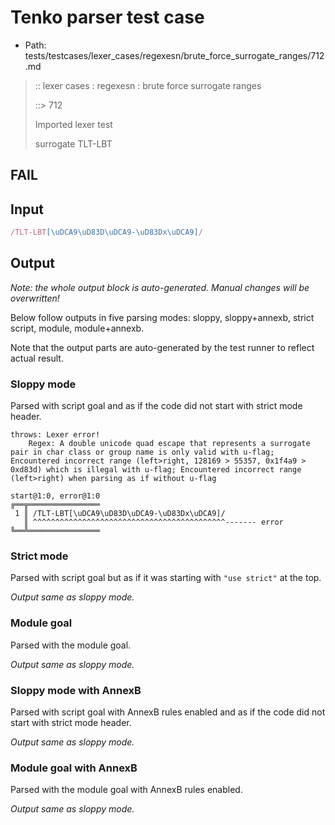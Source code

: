 # Tenko parser test case

- Path: tests/testcases/lexer_cases/regexesn/brute_force_surrogate_ranges/712.md

> :: lexer cases : regexesn : brute force surrogate ranges
>
> ::> 712
>
> Imported lexer test
>
> surrogate TLT-LBT

## FAIL

## Input

`````js
/TLT-LBT[\uDCA9\uD83D\uDCA9-\uD83Dx\uDCA9]/
`````

## Output

_Note: the whole output block is auto-generated. Manual changes will be overwritten!_

Below follow outputs in five parsing modes: sloppy, sloppy+annexb, strict script, module, module+annexb.

Note that the output parts are auto-generated by the test runner to reflect actual result.

### Sloppy mode

Parsed with script goal and as if the code did not start with strict mode header.

`````
throws: Lexer error!
    Regex: A double unicode quad escape that represents a surrogate pair in char class or group name is only valid with u-flag; Encountered incorrect range (left>right, 128169 > 55357, 0x1f4a9 > 0xd83d) which is illegal with u-flag; Encountered incorrect range (left>right) when parsing as if without u-flag

start@1:0, error@1:0
╔══╦════════════════
 1 ║ /TLT-LBT[\uDCA9\uD83D\uDCA9-\uD83Dx\uDCA9]/
   ║ ^^^^^^^^^^^^^^^^^^^^^^^^^^^^^^^^^^^^^^^^^^^------- error
╚══╩════════════════

`````

### Strict mode

Parsed with script goal but as if it was starting with `"use strict"` at the top.

_Output same as sloppy mode._

### Module goal

Parsed with the module goal.

_Output same as sloppy mode._

### Sloppy mode with AnnexB

Parsed with script goal with AnnexB rules enabled and as if the code did not start with strict mode header.

_Output same as sloppy mode._

### Module goal with AnnexB

Parsed with the module goal with AnnexB rules enabled.

_Output same as sloppy mode._
